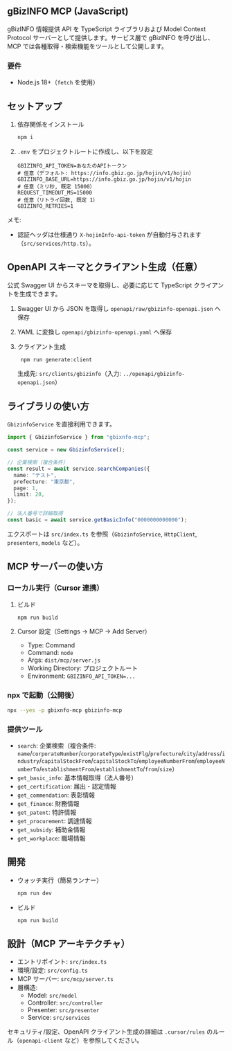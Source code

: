 ## gBizINFO MCP (JavaScript)

gBizINFO 情報提供 API を TypeScript ライブラリおよび Model Context Protocol サーバーとして提供します。サービス層で gBizINFO を呼び出し、MCP では各種取得・検索機能をツールとして公開します。

### 要件

- Node.js 18+（`fetch` を使用）

## セットアップ

1. 依存関係をインストール

   ```sh
   npm i
   ```

2. `.env` をプロジェクトルートに作成し、以下を設定

   ```env
   GBIZINFO_API_TOKEN=あなたのAPIトークン
   # 任意（デフォルト: https://info.gbiz.go.jp/hojin/v1/hojin）
   GBIZINFO_BASE_URL=https://info.gbiz.go.jp/hojin/v1/hojin
   # 任意（ミリ秒, 既定 15000）
   REQUEST_TIMEOUT_MS=15000
   # 任意（リトライ回数, 既定 1）
   GBIZINFO_RETRIES=1
   ```

メモ:

- 認証ヘッダは仕様通り `X-hojinInfo-api-token` が自動付与されます（`src/services/http.ts`）。

## OpenAPI スキーマとクライアント生成（任意）

公式 Swagger UI からスキーマを取得し、必要に応じて TypeScript クライアントを生成できます。

1. Swagger UI から JSON を取得し `openapi/raw/gbizinfo-openapi.json` へ保存
2. YAML に変換し `openapi/gbizinfo-openapi.yaml` へ保存
3. クライアント生成

   ```sh
    npm run generate:client
   ```

    生成先: `src/clients/gbizinfo`（入力: `../openapi/gbizinfo-openapi.json`）

## ライブラリの使い方

`GbizinfoService` を直接利用できます。

```ts
import { GbizinfoService } from "gbixnfo-mcp";

const service = new GbizinfoService();

// 企業検索（複合条件）
const result = await service.searchCompanies({
  name: "テスト",
  prefecture: "東京都",
  page: 1,
  limit: 20,
});

// 法人番号で詳細取得
const basic = await service.getBasicInfo("0000000000000");
```

エクスポートは `src/index.ts` を参照（`GbizinfoService`, `HttpClient`, `presenters`, `models` など）。

## MCP サーバーの使い方

### ローカル実行（Cursor 連携）

1. ビルド

   ```sh
   npm run build
   ```

2. Cursor 設定（Settings → MCP → Add Server）
   - Type: Command
   - Command: `node`
   - Args: `dist/mcp/server.js`
   - Working Directory: プロジェクトルート
   - Environment: `GBIZINFO_API_TOKEN=...`

### npx で起動（公開後）

```sh
npx --yes -p gbixnfo-mcp gbizinfo-mcp
```

### 提供ツール

- `search`: 企業検索（複合条件: `name`/`corporateNumber`/`corporateType`/`existFlg`/`prefecture`/`city`/`address`/`industry`/`capitalStockFrom`/`capitalStockTo`/`employeeNumberFrom`/`employeeNumberTo`/`establishmentFrom`/`establishmentTo`/`from`/`size`）
- `get_basic_info`: 基本情報取得（法人番号）
- `get_certification`: 届出・認定情報
- `get_commendation`: 表彰情報
- `get_finance`: 財務情報
- `get_patent`: 特許情報
- `get_procurement`: 調達情報
- `get_subsidy`: 補助金情報
- `get_workplace`: 職場情報

## 開発

- ウォッチ実行（簡易ランナー）

  ```sh
  npm run dev
  ```

- ビルド

  ```sh
  npm run build
  ```

## 設計（MCP アーキテクチャ）

- エントリポイント: `src/index.ts`
- 環境/設定: `src/config.ts`
- MCP サーバー: `src/mcp/server.ts`
- 層構造:
  - Model: `src/model`
  - Controller: `src/controller`
  - Presenter: `src/presenter`
  - Service: `src/services`

セキュリティ/設定、OpenAPI クライアント生成の詳細は `.cursor/rules` のルール（`openapi-client` など）を参照してください。
